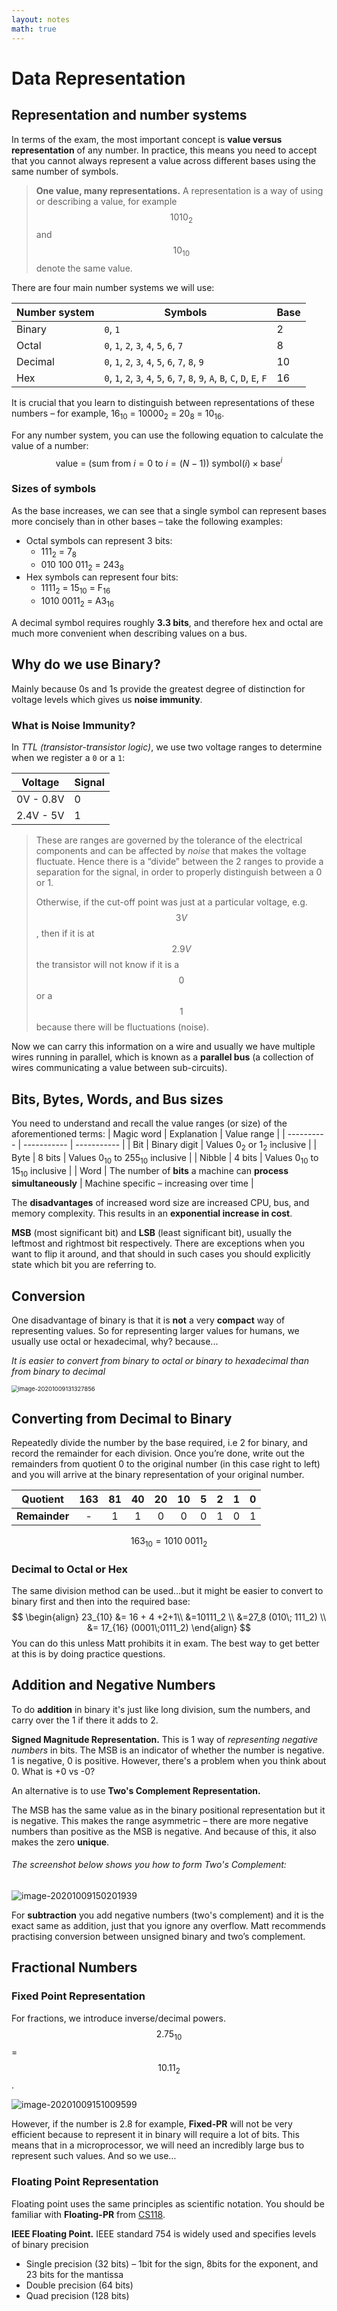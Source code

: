 ```yaml
---
layout: notes
math: true
---
```


# Data Representation

## Representation and number systems

In terms of the exam, the most important concept is **value versus representation** of any number. In practice, this means you need to accept that you cannot always represent a value across different bases using the same number of symbols.

> **One value, many representations.** A representation is a way of using or describing a value, for example $$1010_2$$ and $$10_{10}$$ denote the same value.

There are four main number systems we will use:

| Number system | Symbols | Base |
|---------------|---------|------|
| Binary        | `0`, `1` | 2 |
| Octal         | `0`, `1`, `2`, `3`, `4`, `5`, `6`, `7` | 8 |
| Decimal       | `0`, `1`, `2`, `3`, `4`, `5`, `6`, `7`, `8`, `9` | 10 |
| Hex           | `0`, `1`, `2`, `3`, `4`, `5`, `6`, `7`, `8`, `9`, `A`, `B`, `C`, `D`, `E`, `F` | 16 |

It is crucial that you learn to distinguish between representations of these numbers – for example, 16<sub>10</sub> = 10000<sub>2</sub> = 20<sub>8</sub> = 10<sub>16</sub>.

For any number system, you can use the following equation to calculate the value of a number: 
$$
\text{value = (sum from } i = 0\text{ to } i = (N-1))\text{ symbol}(i) \times \text{base}^i
$$

### Sizes of symbols
As the base increases, we can see that a single symbol can represent bases more concisely than in other bases – take the following examples:
- Octal symbols can represent 3 bits:
  - 111<sub>2</sub> = 7<sub>8</sub>
  - 010 100 011<sub>2</sub> = 243<sub>8</sub>
- Hex symbols can represent four bits:
  - 1111<sub>2</sub> = 15<sub>10</sub> = F<sub>16</sub>
  - 1010 0011<sub>2</sub> = A3<sub>16</sub>

A decimal symbol requires roughly **3.3 bits**, and therefore hex and octal are much more convenient when describing values on a bus.

## Why do we use Binary?

Mainly because 0s and 1s provide the greatest degree of distinction for voltage levels which gives us **noise immunity**.

### What is Noise Immunity?

In *TTL (transistor-transistor logic)*, we use two voltage ranges to determine when we register a `0` or a `1`:

| Voltage   | Signal |
| --------- | ------ |
| 0V - 0.8V | 0      |
| 2.4V - 5V | 1      |

> These are ranges are governed by the tolerance of the electrical components and can be affected by *noise* that makes the voltage fluctuate. Hence there is a “divide” between the 2 ranges to provide a separation for the signal, in order to properly distinguish between a $0$ or $1$. 
>
> Otherwise, if the cut-off point was just at a particular voltage, e.g. $$3V$$, then if it is at $$2.9V$$ the transistor will not know if it is a $$0$$ or a $$1$$ because there will be fluctuations (noise).

Now we can carry this information on a wire and usually we have multiple wires running in parallel, which is known as a **parallel bus** (a collection of wires communicating a value between sub-circuits).

## Bits, Bytes, Words, and Bus sizes

You need to understand and recall the value ranges (or size) of the aforementioned terms:
| Magic word | Explanation | Value range |
| ---------- | ----------- | ----------- |
| Bit | Binary digit | Values 0<sub>2</sub> or 1<sub>2</sub> inclusive |
| Byte | 8 bits | Values 0<sub>10</sub> to 255<sub>10</sub> inclusive |
| Nibble | 4 bits | Values 0<sub>10</sub> to 15<sub>10</sub> inclusive |
| Word | The number of **bits** a machine can **process simultaneously** | Machine specific – increasing over time |

The **disadvantages** of increased word size are increased CPU, bus, and memory complexity. This results in an **exponential increase in cost**.

**MSB** (most significant bit) and **LSB** (least significant bit), usually the leftmost and rightmost bit respectively. There are exceptions when you want to flip it around, and that should in such cases you should explicitly state which bit you are referring to.

## Conversion

One disadvantage of binary is that it is **not** a very **compact** way of representing values. So for representing larger values for humans, we usually use octal or hexadecimal, why? because...

*It is easier to convert from binary to octal or binary to hexadecimal than from binary to decimal* 

<img src="part1.assets/image-20201009131327856-1620061931834.png" alt="image-20201009131327856" style="zoom:67%;" />

## Converting from Decimal to Binary

Repeatedly divide the number by the base required, i.e 2 for binary, and record the remainder for each division. Once you’re done, write out the remainders from quotient 0 to the original number (in this case right to left) and you will arrive at the binary representation of your original number.

|   Quotient    | 163  |  81  |  40  |  20  |  10  |  5   |  2   |  1   |  0   |
| :-----------: | :--: | :--: | :--: | :--: | :--: | :--: | :--: | :--: | :--: |
| **Remainder** |  -   |  1   |  1   |  0   |  0   |  0   |  1   |  0   |  1   |

$$
163_{10} = 1010 \;0011_2
$$

### Decimal to Octal or Hex

The same division method can be used…but it might be easier to convert to binary first and then into the required base:
$$
\begin{align}
23_{10} &= 16 + 4 +2+1\\
&=10111_2 \\
&=27_8 (010\; 111_2) \\
&= 17_{16} (0001\;0111_2)
\end{align}
$$
You can do this unless Matt prohibits it in exam. The best way to get better at this is by doing practice questions.

## Addition and Negative Numbers

To do **addition** in binary it's just like long division, sum the numbers, and carry over the 1 if there it adds to 2. 

**Signed Magnitude Representation.** This is 1 way of *representing negative numbers* in bits. The MSB is an indicator of whether the number is negative. 1 is negative, 0 is positive. However, there's a problem when you think about 0. What is +0 vs -0?

An alternative is to use **Two's Complement Representation.** 

The MSB has the same value as in the binary positional representation but it is negative. This makes the range asymmetric – there are more negative numbers than positive as the MSB is negative. And because of this, it also makes the zero **unique**.

###### The screenshot below shows you how to form Two's Complement:

![image-20201009150201939](part1.assets/image-20201009150201939-1620061931835.png)

For **subtraction** you add negative numbers (two's complement) and it is the exact same as addition, just that you ignore any overflow. Matt recommends practising conversion between unsigned binary and two’s complement. 

## Fractional Numbers

### Fixed Point Representation

For fractions, we introduce inverse/decimal powers. $$2.75_{10}$$ = $$10.11_2$$.

![image-20201009151009599](part1.assets/image-20201009151009599-1620061931835.png)

However, if the number is 2.8​ for example, **Fixed-PR** will not be very efficient because to represent it in binary will require a lot of bits. This means that in a microprocessor, we will need an incredibly large bus to represent such values. And so we use…

### Floating Point Representation

Floating point uses the same principles as scientific notation. You should be familiar with **Floating-PR** from [CS118](https://csrg-group.github.io/dcs-notes.github.io/cs118/part1.html).

**IEEE Floating Point.** IEEE standard 754 is widely used and specifies levels of binary precision

- Single precision (32 bits) – 1bit for the sign, 8bits for the exponent, and 23 bits for the mantissa
- Double precision (64 bits)
- Quad precision (128 bits)